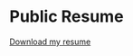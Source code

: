 # **Public Resume**

<a href="/files/Nathan-McMillan-Resume.pdf" download>Download my resume</a>




